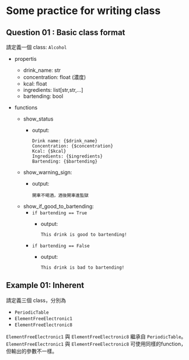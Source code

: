 # Some practice for writing class
## Question 01 : Basic class format

請定義一個 class: `Alcohol`

- propertis
  - drink_name: str
  - concentration: float (濃度)
  - kcal: float
  - ingredients: list[str,str,...]
  - bartending: bool

- functions
  - show_status
    - output:
  
          Drink name: {$drink_name}
          Concentration: {$concentration}
          Kcal: {$kcal}
          Ingredients: {$ingredients}
          Bartending: {$bartending}
  
  - show_warning_sign:
    - output:

          開車不喝酒，酒後開車進監獄
  - show_if_good_to_bartending:
    - `if bartending == True`
      - output:

            This drink is good to bartending!
    - `if bartending == False`
      - output:

            This drink is bad to bartending!

## Example 01: Inherent
請定義三個 class，分別為
- `PeriodicTable`
- `ElementFreeElectronic1`
- `ElementFreeElectronic8`

`ElementFreeElectronic1` 與 `ElementFreeElectronic8` 繼承自 `PeriodicTable`。
`ElementFreeElectronic1` 與 `ElementFreeElectronic8` 可使用同樣的function，但輸出的參數不一樣。
